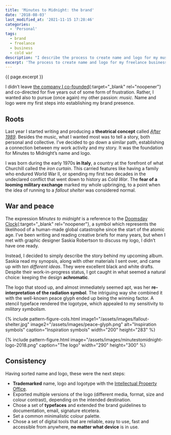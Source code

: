 ```yaml
---
title: 'Minutes to Midnight: the brand'
date: '2018-08-03'
last_modified_at: '2021-11-15 17:28:46'
categories:
  - 'Personal'
tags:
  - brand
  - freelance
  - business
  - cold war
description: "I describe the process to create name and logo for my music business. I am my brand, tied to an unstable and risky world on the brink of war."
excerpt: 'The process to create name and logo for my freelance business. My brand is tied to an unstable and risky world on the brink of war.'
---
```

<p class="lead">{{ page.excerpt }}</p>

I didn’t leave [the company I co-founded](http://uifarm.co.uk/){:target="_blank" rel="noopener"} and co-directed for five years out of some form of frustration. Rather, I wanted also to pursue (once again) my other passion: _music_. Name and logo were my first steps into establishing my brand presence.

## Roots

Last year I started writing and producing a **theatrical concept** called [_After 1989_](/work/original-productions/after-1989/). Besides the music, what I wanted most was to tell a story, both personal and collective. I’ve decided to go down a similar path, establishing a connection between my work activity and my story. It was the foundation for Minutes to Midnight’s name and logo.

I was born during the early 1970s **in Italy**, a country at the forefront of what Churchill called the _iron curtain_. This carried features like having a family who endured World War II, or spending my first two decades in the undeclared conflict that went down to history as _Cold War_. The **fear of a looming military exchange** marked my whole upbringing, to a point when the idea of running to a _fallout shelter_ was considered normal.

## War and peace

The expression _Minutes to midnight_ is a reference to the [Doomsday Clock](https://en.wikipedia.org/wiki/Doomsday_Clock){:target="_blank" rel="noopener"}, a symbol which represents the likelihood of a human-made global catastrophe since the start of the atomic age. I’ve been writing and reading creative briefs for many years, but when I met with graphic designer Saskia Robertson to discuss my logo, I didn’t have one ready.

Instead, I decided to simply describe the story behind my upcoming album. Saskia read my synopsis, along with other materials I sent over, and came up with _ten different ideas_. They were excellent black and white drafts. Despite their work-in-progress status, I got caught in what seemed a natural choice: keeping the design **achromatic**.

The logo that stood up, and almost immediately seemed apt, was her **re-interpretation of the radiation symbol**. The intriguing way she combined it with the well-known peace glyph ended up being the winning factor. A stencil typeface rendered the logotype, which appealed to my sensitivity to _military symbolism_.

{% include pattern-figure-cols.html image1="/assets/images/fallout-shelter.jpg" image2="/assets/images/peace-glyph.png" alt="Inspiration symbols" caption="Inspiration symbols" width="200" height="283" %}

{% include pattern-figure.html image="/assets/images/minutestomidnight-logo-2018.png" caption="The logo" width="290" height="300" %}

## Consistency

Having sorted name and logo, these were the next steps:

<ul class="m2m-ul">
  <li><strong>Trademarked</strong> name, logo and logotype with the <a href="https://www.gov.uk/topic/intellectual-property/trade-marks" target="_blank" rel="noopener noreferrer">Intellectual Property Office</a>.</li>
  <li>Exported multiple versions of the logo (different media, format, size and colour contrast), depending on the intended destination.</li>
  <li>Chose a set of <strong>typefaces</strong> and extended the brand guidelines to documentation, email, signature etcetera.</li>
  <li>Set a common minimalistic colour palette.</li>
  <li>Chose a set of digital tools that are reliable, easy to use, fast and accessible from anywhere, <strong>no matter what device</strong> is in use.</li>
</ul>
